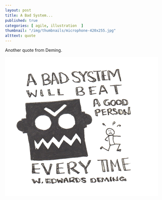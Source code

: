 ```yaml
---
layout: post
title: A Bad System...
published: true
categories: [ agile, illustration  ]
thumbnail: "/img/thumbnails/microphone-420x255.jpg"
alttext: quote
---
```


Another quote from Deming.

![sketch](/img/posts/a-bad-system/a-bad-system.png)
